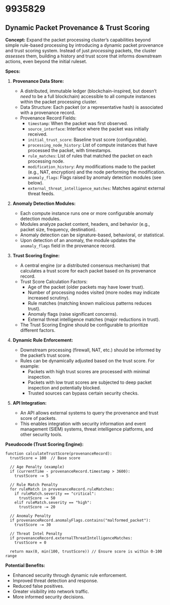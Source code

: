 # 9935829

## Dynamic Packet Provenance & Trust Scoring

**Concept:** Expand the packet processing cluster’s capabilities beyond simple rule-based processing by introducing a dynamic packet provenance and trust scoring system. Instead of just *processing* packets, the cluster *assesses* them, building a history and trust score that informs downstream actions, even beyond the initial ruleset.

**Specs:**

1.  **Provenance Data Store:**
    *   A distributed, immutable ledger (blockchain-inspired, but doesn’t *need* to be a full blockchain) accessible to all compute instances within the packet processing cluster.
    *   Data Structure:  Each packet (or a representative hash) is associated with a provenance record.
    *   Provenance Record Fields:
        *   `timestamp`:  When the packet was first observed.
        *   `source_interface`: Interface where the packet was initially received.
        *   `initial_trust_score`: Baseline trust score (configurable).
        *   `processing_node_history`: List of compute instances that have processed the packet, with timestamps.
        *   `rule_matches`:  List of rules that matched the packet on each processing node.
        *   `modification_history`: Any modifications made to the packet (e.g., NAT, encryption) and the node performing the modification.
        *   `anomaly_flags`: Flags raised by anomaly detection modules (see below).
        *   `external_threat_intelligence_matches`: Matches against external threat feeds.

2.  **Anomaly Detection Modules:**
    *   Each compute instance runs one or more configurable anomaly detection modules.
    *   Modules analyze packet content, headers, and behavior (e.g., packet size, frequency, destination).
    *   Anomaly detection can be signature-based, behavioral, or statistical.
    *   Upon detection of an anomaly, the module updates the `anomaly_flags` field in the provenance record.

3.  **Trust Scoring Engine:**
    *   A central engine (or a distributed consensus mechanism) that calculates a trust score for each packet based on its provenance record.
    *   Trust Score Calculation Factors:
        *   Age of the packet (older packets may have lower trust).
        *   Number of processing nodes visited (more nodes may indicate increased scrutiny).
        *   Rule matches (matching known malicious patterns reduces trust).
        *   Anomaly flags (raise significant concerns).
        *   External threat intelligence matches (major reductions in trust).
    *   The Trust Scoring Engine should be configurable to prioritize different factors.

4.  **Dynamic Rule Enforcement:**
    *   Downstream processing (firewall, NAT, etc.) should be informed by the packet’s trust score.
    *   Rules can be dynamically adjusted based on the trust score.  For example:
        *   Packets with high trust scores are processed with minimal inspection.
        *   Packets with low trust scores are subjected to deep packet inspection and potentially blocked.
        *   Trusted sources can bypass certain security checks.

5.  **API Integration:**
    *   An API allows external systems to query the provenance and trust score of packets.
    *   This enables integration with security information and event management (SIEM) systems, threat intelligence platforms, and other security tools.

**Pseudocode (Trust Scoring Engine):**

```
function calculateTrustScore(provenanceRecord):
  trustScore = 100  // Base score

  // Age Penalty (example)
  if (currentTime - provenanceRecord.timestamp > 3600):
    trustScore -= 5

  // Rule Match Penalty
  for ruleMatch in provenanceRecord.ruleMatches:
    if ruleMatch.severity == "critical":
      trustScore -= 50
    elif ruleMatch.severity == "high":
      trustScore -= 20

  // Anomaly Penalty
  if provenanceRecord.anomalyFlags.contains("malformed_packet"):
    trustScore -= 30

  // Threat Intel Penalty
  if provenanceRecord.externalThreatIntelligenceMatches:
    trustScore = 0

  return max(0, min(100, trustScore)) // Ensure score is within 0-100 range
```

**Potential Benefits:**

*   Enhanced security through dynamic rule enforcement.
*   Improved threat detection and response.
*   Reduced false positives.
*   Greater visibility into network traffic.
*   More informed security decisions.